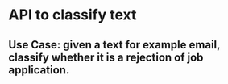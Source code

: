 # API to classify text

## Use Case: given a text for example email, classify whether it is a rejection of job application.

